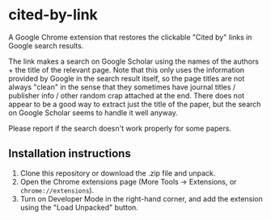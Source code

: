 # cited-by-link

A Google Chrome extension that restores the clickable "Cited by" links in Google search results. 

The link makes a search on Google Scholar using the names of the authors + the title of the relevant page. Note that this only uses the information provided by Google in the search result itself, so the page titles are not always "clean" in the sense that they sometimes have journal titles / publisher info / other random crap attached at the end. There does not appear to be a good way to extract just the title of the paper, but the search on Google Scholar seems to handle it well anyway.

Please report if the search doesn't work properly for some papers.

## Installation instructions

1. Clone this repository or download the .zip file and unpack.
2. Open the Chrome extensions page (More Tools -> Extensions, or `chrome://extensions`).
3. Turn on Developer Mode in the right-hand corner, and add the extension using the "Load Unpacked" button.
